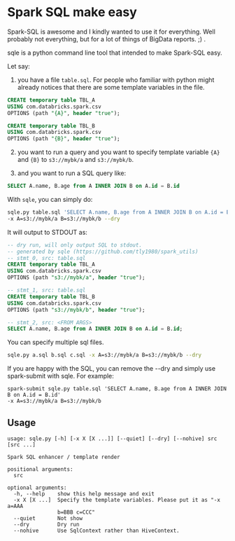 Spark SQL make easy
===================

Spark-SQL is awesome and I kindly wanted to use it for everything. Well probably not everything, but for a lot of things of BigData reports. ;) .

sqle is a python command line tool that intended to make Spark-SQL easy.

Let say:

1) you have a file ```table.sql```. For people who familiar with python might already notices that there are some template variables in the file.

```SQL
CREATE temporary table TBL_A
USING com.databricks.spark.csv
OPTIONS (path "{A}", header "true");

CREATE temporary table TBL_B
USING com.databricks.spark.csv
OPTIONS (path "{B}", header "true");

```

2) you want to run a query and you want to specify template variable ```{A}``` and ```{B}``` to
```s3://mybk/a``` and ```s3://mybk/b```.

3) and you want to run a SQL query like:

```SQL
SELECT A.name, B.age from A INNER JOIN B on A.id = B.id
```

With ```sqle```, you can simply do:

```BASH
sqle.py table.sql 'SELECT A.name, B.age from A INNER JOIN B on A.id = B.id'
-x A=s3://mybk/a B=s3://mybk/b --dry
```

It will output to STDOUT as:

```SQL
-- dry run, will only output SQL to stdout.
-- generated by sqle (https://github.com/tly1980/spark_utils)
-- stmt_0, src: table.sql
CREATE temporary table TBL_A
USING com.databricks.spark.csv
OPTIONS (path "s3://mybk/a", header "true");

-- stmt_1, src: table.sql
CREATE temporary table TBL_B
USING com.databricks.spark.csv
OPTIONS (path "s3://mybk/b", header "true");

-- stmt_2, src: <FROM ARGS>
SELECT A.name, B.age from A INNER JOIN B on A.id = B.id;
```

You can specify multiple sql files.
```BASH
sqle.py a.sql b.sql c.sql -x A=s3://mybk/a B=s3://mybk/b --dry
```


If you are happy with the SQL, you can remove the --dry and simply use spark-submit with sqle.
For example:

```
spark-submit sqle.py table.sql 'SELECT A.name, B.age from A INNER JOIN B on A.id = B.id'
-x A=s3://mybk/a B=s3://mybk/b
```


Usage
-----

```
usage: sqle.py [-h] [-x X [X ...]] [--quiet] [--dry] [--nohive] src [src ...]

Spark SQL enhancer / template render

positional arguments:
  src

optional arguments:
  -h, --help    show this help message and exit
  -x X [X ...]  Specify the template variables. Please put it as "-x a=AAA
                b=BBB c=CCC"
  --quiet       Not show
  --dry         Dry run
  --nohive      Use SqlContext rather than HiveContext.
```